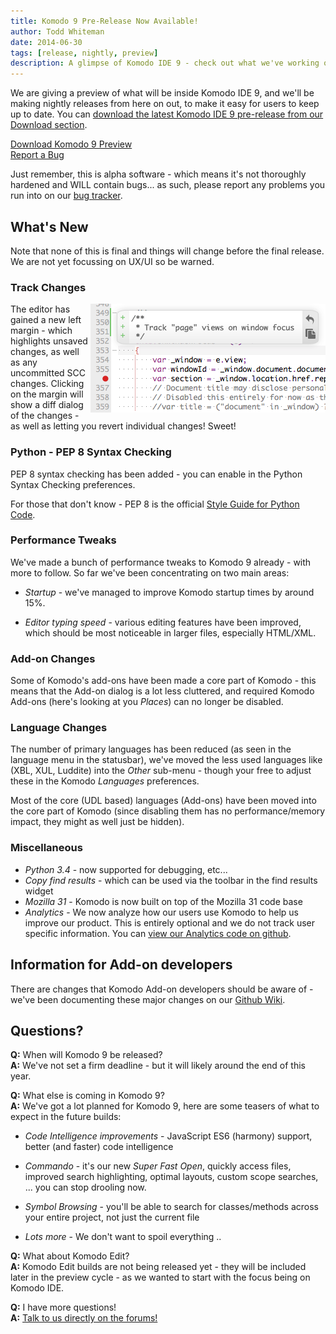 ```yaml
---
title: Komodo 9 Pre-Release Now Available!
author: Todd Whiteman
date: 2014-06-30
tags: [release, nightly, preview]
description: A glimpse of Komodo IDE 9 - check out what we've working on and contribute towards the next version by reporting bugs or enhancement ideas.
---
```


We are giving a preview of what will be inside Komodo IDE 9, and we'll be making
nightly releases from here on out, to make it easy for users to keep up to date.
You can [download the latest Komodo IDE 9 pre-release from our Download section](/download#preview).

<div class="centered">
    <div class="spacer"></div>
    <a href="/download#preview" class="button big primary">
        <i class="icon icon-download"></i>
        Download Komodo 9 Preview
    </a>
    <div class="spacer-half"></div>
    <span>
        <i class="icon icon-bug"></i>
        <a href="https://bugs.activestate.com/enter_bug.cgi?product=Komodo&version=9.0.0%20preview" target="_blank">Report a Bug</a>
    </span>
</div>

Just remember, this is alpha software - which means it's not thoroughly hardened
and WILL contain bugs... as such, please report any problems you run into on our [bug tracker](https://bugs.activestate.com/enter_bug.cgi?product=Komodo&version=9.0.0%20preview).

## What's New

Note that none of this is final and things will change before the final release.
We are not yet focussing on UX/UI so be warned.

### Track Changes

<a href="/assets/images/blog/2014-06/editor-margins-mockup.png" class="lightbox" title="Track Changes mockup - subject to change">
<img src="/assets/images/blog/2014-06/editor-margins-mockup-thumb.png" align="right">
</a>

The editor has gained a new left margin - which highlights unsaved changes, as
well as any uncommitted SCC changes. Clicking on the margin will show a diff
dialog of the changes - as well as letting you revert individual changes! Sweet!

### Python - PEP 8 Syntax Checking

PEP 8 syntax checking has been added - you can enable in the Python Syntax
Checking preferences.

For those that don't know - PEP 8 is the official [Style Guide for Python Code](http://legacy.python.org/dev/peps/pep-0008/).

### Performance Tweaks

We've made a bunch of performance tweaks to Komodo 9 already - with more to
follow. So far we've been concentrating on two main areas:

* *Startup* - we've managed to improve Komodo startup times by around 15%.

* *Editor typing speed* - various editing features have been improved, which
  should be most noticeable in larger files, especially HTML/XML.

### Add-on Changes

Some of Komodo's add-ons have been made a core part of Komodo - this means that
the Add-on dialog is a lot less cluttered, and required Komodo Add-ons (here's
looking at you *Places*) can no longer be disabled.

### Language Changes

The number of primary languages has been reduced (as seen in the language menu
in the statusbar), we've moved the less used languages like (XBL, XUL, Luddite)
into the *Other* sub-menu - though your free to adjust these in the Komodo
*Languages* preferences.

Most of the core (UDL based) languages (Add-ons) have been moved into the core
part of Komodo (since disabling them has no performance/memory impact, they
might as well just be hidden).

### Miscellaneous

* *Python 3.4* - now supported for debugging, etc...
* *Copy find results* - which can be used via the toolbar in the find results widget
* *Mozilla 31* - Komodo is now built on top of the Mozilla 31 code base
* *Analytics* - We now analyze how our users use Komodo to help us improve our product.
  This is entirely optional and we do not track user specific information. You
  can [view our Analytics code on github](https://github.com/Komodo/KomodoEdit/blob/master/src/modules/analytics/content/analytics.js).

## Information for Add-on developers

There are changes that Komodo Add-on developers should be aware of - we've
been documenting these major changes on our [Github Wiki](https://github.com/Komodo/KomodoEdit/wiki/Komodo-9-Changes).

## Questions?

**Q:** When will Komodo 9 be released?<br>
**A:** We've not set a firm deadline - but it will likely around the end of this year.

**Q:** What else is coming in Komodo 9?<br>
**A:** We've got a lot planned for Komodo 9, here are some teasers of what to expect in
the future builds:

* *Code Intelligence improvements* - JavaScript ES6 (harmony) support, better
  (and faster) code intelligence

* *Commando* - it's our new *Super Fast Open*, quickly access files, improved
  search highlighting, optimal layouts, custom scope searches, ... you can stop
  drooling now.

* *Symbol Browsing* - you'll be able to search for classes/methods across your
  entire project, not just the current file

* *Lots more* - We don't want to spoil everything ..

**Q:** What about Komodo Edit?<br>
**A:** Komodo Edit builds are not being released yet - they will be included later in
the preview cycle - as we wanted to start with the focus being on Komodo IDE.

**Q:** I have more questions!<br>
**A:** [Talk to us directly on the forums!](http://forum.komodoide.com/)

